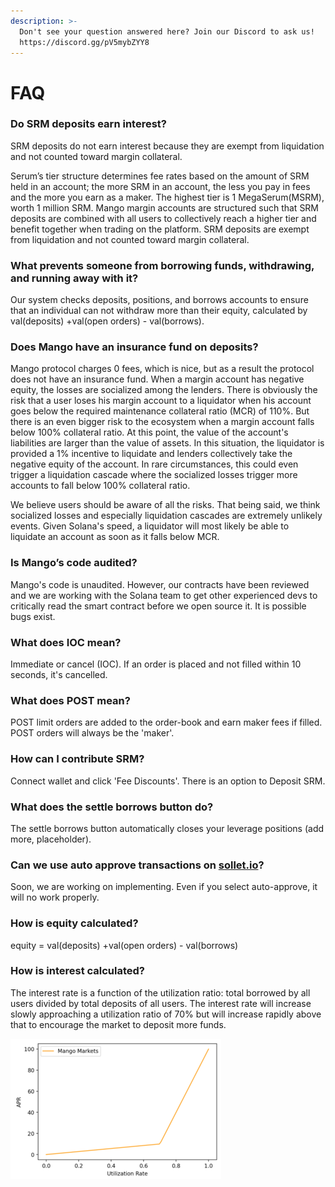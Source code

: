 ```yaml
---
description: >-
  Don't see your question answered here? Join our Discord to ask us!
  https://discord.gg/pV5mybZYY8
---
```


# FAQ

### **Do SRM deposits earn interest?**

SRM deposits do not earn interest because they are exempt from liquidation and not counted toward margin collateral.

Serum’s tier structure determines fee rates based on the amount of SRM held in an account; the more SRM in an account, the less you pay in fees and the more you earn as a maker. The highest tier is 1 MegaSerum\(MSRM\), worth 1 million SRM. Mango margin accounts are structured such that SRM deposits are combined with all users to collectively reach a higher tier and benefit together when trading on the platform. SRM deposits are exempt from liquidation and not counted toward margin collateral.

### **What prevents someone from borrowing funds, withdrawing, and running away with it?**

Our system checks deposits, positions, and borrows accounts to ensure that an individual can not withdraw more than their equity, calculated by val\(deposits\) +val\(open orders\) - val\(borrows\).

### **Does Mango have an insurance fund on deposits?**

Mango protocol charges 0 fees, which is nice, but as a result the protocol does not have an insurance fund. When a margin account has negative equity, the losses are socialized among the lenders. There is obviously the risk that a user loses his margin account to a liquidator when his account goes below the required maintenance collateral ratio \(MCR\) of 110%. But there is an even bigger risk to the ecosystem when a margin account falls below 100% collateral ratio. At this point, the value of the account's liabilities are larger than the value of assets. In this situation, the liquidator is provided a 1% incentive to liquidate and lenders collectively take the negative equity of the account. In rare circumstances, this could even trigger a liquidation cascade where the socialized losses trigger more accounts to fall below 100% collateral ratio.

We believe users should be aware of all the risks. That being said, we think socialized losses and especially liquidation cascades are extremely unlikely events. Given Solana's speed, a liquidator will most likely be able to liquidate an account as soon as it falls below MCR.

### **Is Mango’s code audited?**

Mango's code is unaudited. However, our contracts have been reviewed and we are working with the Solana team to get other experienced devs to critically read the smart contract before we open source it. It is possible bugs exist.

### **What does IOC mean?**

 Immediate or cancel \(IOC\). If an order is placed and not filled within 10 seconds, it's cancelled.

### **What does POST mean?**

POST limit orders are added to the order-book and earn maker fees if filled. POST orders will always be the 'maker'.

### **How can I contribute SRM?**

Connect wallet and click 'Fee Discounts'. There is an option to Deposit SRM.

### **What does the settle borrows button do?**

 The settle borrows button automatically closes your leverage positions \(add more, placeholder\).

### **Can we use auto approve transactions on** [**sollet.io**](http://sollet.io/)**?** 

Soon, we are working on implementing. Even if you select auto-approve, it will no work properly.

### **How is equity calculated?**

equity = val\(deposits\) +val\(open orders\) - val\(borrows\)

### **How is interest calculated?**

The interest rate is a function of the utilization ratio: total borrowed by all users divided by total deposits of all users. The interest rate will increase slowly approaching a utilization ratio of 70% but will increase rapidly above that to encourage the market to deposit more funds.

![](.gitbook/assets/work.png)

